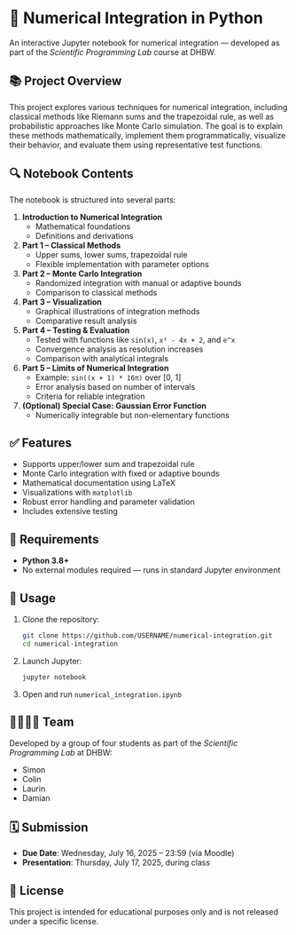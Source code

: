 # 🧮 Numerical Integration in Python

An interactive Jupyter notebook for numerical integration — developed as part of the *Scientific Programming Lab* course at DHBW.

## 📚 Project Overview

This project explores various techniques for numerical integration, including classical methods like Riemann sums and the trapezoidal rule, as well as probabilistic approaches like Monte Carlo simulation. The goal is to explain these methods mathematically, implement them programmatically, visualize their behavior, and evaluate them using representative test functions.

## 🔍 Notebook Contents

The notebook is structured into several parts:

1. **Introduction to Numerical Integration**
   - Mathematical foundations
   - Definitions and derivations
2. **Part 1 – Classical Methods**
   - Upper sums, lower sums, trapezoidal rule
   - Flexible implementation with parameter options
3. **Part 2 – Monte Carlo Integration**
   - Randomized integration with manual or adaptive bounds
   - Comparison to classical methods
4. **Part 3 – Visualization**
   - Graphical illustrations of integration methods
   - Comparative result analysis
5. **Part 4 – Testing & Evaluation**
   - Tested with functions like `sin(x)`, `x² - 4x + 2`, and `e^x`
   - Convergence analysis as resolution increases
   - Comparison with analytical integrals
6. **Part 5 – Limits of Numerical Integration**
   - Example: `sin((x + 1) * 16π)` over [0, 1]
   - Error analysis based on number of intervals
   - Criteria for reliable integration
7. **(Optional) Special Case: Gaussian Error Function**
   - Numerically integrable but non-elementary functions

## ✅ Features

- Supports upper/lower sum and trapezoidal rule
- Monte Carlo integration with fixed or adaptive bounds
- Mathematical documentation using LaTeX
- Visualizations with `matplotlib`
- Robust error handling and parameter validation
- Includes extensive testing

## 🧪 Requirements

- **Python 3.8+**
- No external modules required — runs in standard Jupyter environment

## 🚀 Usage

1. Clone the repository:
   ```bash
   git clone https://github.com/USERNAME/numerical-integration.git
   cd numerical-integration
   ```

2. Launch Jupyter:
   ```bash
   jupyter notebook
   ```

3. Open and run `numerical_integration.ipynb`

## 👨‍👩‍👧‍👦 Team

Developed by a group of four students as part of the *Scientific Programming Lab* at DHBW:

- Simon
- Colin
- Laurin
- Damian

## 🗓️ Submission

- **Due Date**: Wednesday, July 16, 2025 – 23:59 (via Moodle)
- **Presentation**: Thursday, July 17, 2025, during class

## 📄 License

This project is intended for educational purposes only and is not released under a specific license.
